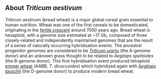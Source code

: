 About *Triticum aestivum*
-------------------------

*Triticum aestivum* (bread wheat) is a major global cereal grain
essential to human nutrition. Wheat was one of the first cereals to be
domesticated, originating in the [fertile
crescent](http://en.wikipedia.org/wiki/Fertile_Crescent) around 7000
years ago. Bread wheat is hexaploid, with a genome size estimated at
\~17 Gb, composed of three closely-related and independently maintained
genomes that are the result of a series of naturally occurring
hybridisation events. The ancestral progenitor genomes are considered to
be [*Triticum
urartu*](/Triticum_urartu "Triticum urartu in Ensembl Plants") (the
A-genome donor) and an unknown grass thought to be related to *Aegilops
speltoides* (the B-genome donor). This first hybridisation event
produced tetraploid [emmer
wheat](http://plants.ensembl.org/Triticum_dicoccoides) (AABB, *T.
dicoccoides*) which hybridized again with *[Aegilops
tauschii](/Aegilops_tauschii "Aegilops tauschii in Ensembl Plants")*
(the D-genome donor) to produce modern bread wheat.
